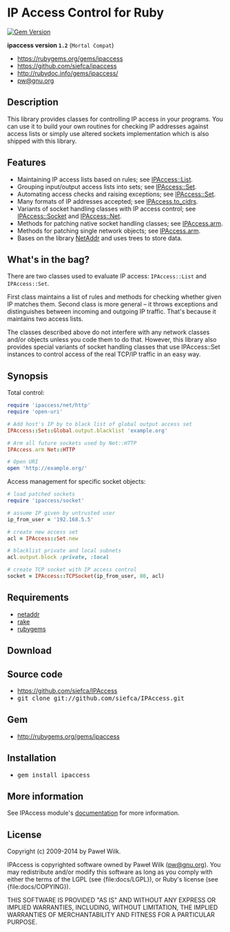 # IP Access Control for Ruby

[![Gem Version](https://badge.fury.io/rb/ipaccess.png)](http://badge.fury.io/rb/ipaccess)

**ipaccess version `1.2`** (`Mortal Compat`)

* https://rubygems.org/gems/ipaccess
* https://github.com/siefca/ipaccess
* http://rubydoc.info/gems/ipaccess/
* pw@gnu.org

## Description

This library provides classes for controlling IP access
in your programs. You can use it to build your own
routines for checking IP addresses against access lists
or simply use altered sockets implementation which is also
shipped with this library.

## Features

* Maintaining IP access lists based on rules; see [IPAccess::List](http://rubydoc.info/gems/ipaccess/IPAccess/List).
* Grouping input/output access lists into sets; see [IPAccess::Set](http://rubydoc.info/gems/ipaccess/IPAccess/Set).
* Automating access checks and raising exceptions; see [IPAccess::Set](http://rubydoc.info/gems/ipaccess/IPAccess/Set#check_in).
* Many formats of IP addresses accepted; see [IPAccess.to_cidrs](http://rubydoc.info/gems/ipaccess/IPAccess#to_cidrs-class_method).
* Variants of socket handling classes with IP access control; see [IPAccess::Socket](http://rubydoc.info/gems/ipaccess/IPAccess/Socket) and [IPAccess::Net](http://rubydoc.info/gems/ipaccess/IPAccess/Net).
* Methods for patching native socket handling classes; see [IPAccess.arm](http://rubydoc.info/gems/ipaccess/IPAccess#arm-class_method).
* Methods for patching single network objects; see [IPAccess.arm](http://rubydoc.info/gems/ipaccess/IPAccess#arm-class_method).
* Bases on the library [NetAddr](http://netaddr.rubyforge.org/) and uses trees to store data.

## What's in the bag?

There are two classes used to evaluate IP access:
`IPAccess::List` and `IPAccess::Set`.

First class maintains a list of rules and methods for checking whether
given IP matches them. Second class is more general – it throws exceptions and distinguishes between
incoming and outgoing IP traffic. That's because it maintains two access lists.

The classes described above do not interfere with any network classes and/or objects unless
you code them to do that. However, this library also provides special variants of socket handling
classes that use IPAccess::Set instances to control access of the real TCP/IP traffic in an easy way.

## Synopsis

Total control:

```ruby
require 'ipaccess/net/http'
require 'open-uri'

# Add host's IP by to black list of global output access set
IPAccess::Set::Global.output.blacklist 'example.org'

# Arm all future sockets used by Net::HTTP
IPAccess.arm Net::HTTP

# Open URI
open 'http://example.org/'
```

Access management for specific socket objects:

```ruby
# load patched sockets
require 'ipaccess/socket'

# assume IP given by untrusted user
ip_from_user = '192.168.5.5'

# create new access set
acl = IPAccess::Set.new

# blacklist private and local subnets
acl.output.block :private, :local

# create TCP socket with IP access control
socket = IPAccess::TCPSocket(ip_from_user, 80, acl)
```

## Requirements

* [netaddr](http://netaddr.rubyforge.org/)
* [rake](http://rake.rubyforge.org/)
* [rubygems](http://docs.rubygems.org/)

## Download

## Source code

* https://github.com/siefca/IPAccess
* <tt>git clone git://github.com/siefca/IPAccess.git</tt>

## Gem

* http://rubygems.org/gems/ipaccess

## Installation

* <tt>gem install ipaccess</tt>

## More information

See IPAccess module's [documentation](http://rubydoc.info/gems/ipaccess/) for more information.

## License

Copyright (c) 2009-2014 by Paweł Wilk.

IPAccess is copyrighted software owned by Paweł Wilk (pw@gnu.org).
You may redistribute and/or modify this software as long as you
comply with either the terms of the LGPL (see {file:docs/LGPL}),
or Ruby's license (see {file:docs/COPYING}).

THIS SOFTWARE IS PROVIDED "AS IS" AND WITHOUT ANY EXPRESS
OR IMPLIED WARRANTIES, INCLUDING, WITHOUT LIMITATION,
THE IMPLIED WARRANTIES OF MERCHANTABILITY AND FITNESS
FOR A PARTICULAR PURPOSE.

